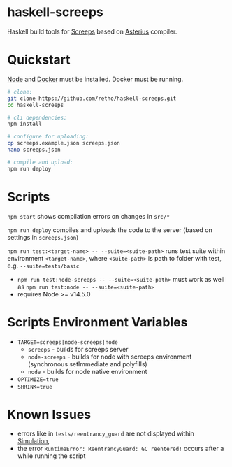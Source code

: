 
# haskell-screeps

Haskell build tools for [Screeps](https://screeps.com/) based on [Asterius](https://github.com/tweag/asterius) compiler.



# Quickstart

[Node](https://nodejs.org/en/) and [Docker](https://www.docker.com/get-started) must be installed. Docker must be running.

```bash
# clone:
git clone https://github.com/retho/haskell-screeps.git
cd haskell-screeps

# cli dependencies:
npm install

# configure for uploading:
cp screeps.example.json screeps.json
nano screeps.json

# compile and upload:
npm run deploy
```



# Scripts

`npm start` shows compilation errors on changes in `src/*`

`npm run deploy` compiles and uploads the code to the server (based on settings in `screeps.json`)

`npm run test:<target-name> -- --suite=<suite-path>` runs test suite within environment `<target-name>`, where `<suite-path>` is path to folder with test, e.g. `--suite=tests/basic`
  + `npm run test:node-screeps -- --suite=<suite-path>` must work as well as `npm run test:node -- --suite=<suite-path>`
  + requires Node >= v14.5.0



# Scripts Environment Variables

- `TARGET=screeps|node-screeps|node`
  + `screeps` - builds for screeps server
  + `node-screeps` - builds for node with screeps environment (synchronous setImmediate and polyfills)
  + `node` - builds for node native environment
- `OPTIMIZE=true`
- `SHRINK=true`



# Known Issues

- errors like in `tests/reentrancy_guard` are not displayed within [Simulation](https://screeps.com/a/#!/sim),
- the error `RuntimeError: ReentrancyGuard: GC reentered!` occurs after a while running the script
